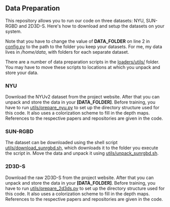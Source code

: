 ## Data Preparation
This repository allows you to run our code on three datasets: NYU, SUN-RGBD and 2D3D-S.
Here's how to download and setup the datasets on your system.

Note that you have to change the value of **DATA_FOLDER** on line 2 in [config.py](../config.py) to the path to the folder you keep your datasets.
For me, my data lives in */home/data*, with folders for each separate dataset.

There are a number of data preparation scripts in the [loaders/utils/](utils) folder.
You may have to move these scripts to locations at which you unpack and store your data.

### NYU
Download the NYUv2 dataset from the project website.
After that you can unpack and store the data in your **[DATA_FOLDER]**. 
Before training, you have to run [utils/prepare_nyu.py](utils/prepare_nyu.py) to set up the directory structure used for this code.
It also uses a colorization scheme to fill in the depth maps.
References to the respective papers and repositories are given in the code.

### SUN-RGBD
The dataset can be downloaded using the shell script [utils/download_sunrgbd.sh](utils/download_sunrgbd.sh), which downloads it to the folder you execute the script in.
Move the data and unpack it using [utils/unpack_sunrgbd.sh](utils/unpack_sunrgbd.sh).

### 2D3D-S
Download the raw 2D3D-S from the project website.
After that you can unpack and store the data in your **[DATA_FOLDER]**. 
Before training, you have to run [utils/prepare_2d3ds.py](utils/prepare_2d3ds.py) to set up the directory structure used for this code.
It also uses a colorization scheme to fill in the depth maps.
References to the respective papers and repositories are given in the code.